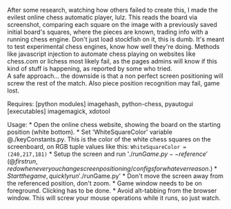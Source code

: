 After some research, watching how others failed to create this, I made the evilest online chess automatic 
player, lulz. This reads the board via screenshot, comparing each square on the image with a previously saved initial board's squares, where the pieces are known, trading info with a running chess engine.
Don't just load stockfish on it, this is dumb. It's meant to test experimental chess engines, know how well they're doing.
       Methods like javascript injection to automate chess playing on websites like chess.com or lichess most likely fail, as the pages admins will know if this kind of stuff is happening, as reported by some who tried.<br>
       A safe approach... the downside is that a non perfect screen positioning will screw the rest of the match. Also piece position recognition may fail, game lost.
       


       
Requires: [python modules] imagehash, python-chess, pyautogui<br>
	  [executables] imagemagick, xdotool

Usage:
	* Open the online chess website, showing the board on the starting position (white bottom).
	* Set 'WhiteSquareColor' variable @./keyConstants.py. This is the color of the white chess squares on the screenboard, on RGB tuple values like this:
        `WhiteSquareColor = (240,217,181)`
        * Setup the screen and run '$./runGame.py --reference' (@ first run, redo whenever you change screen positioning/configs for whatever reason.)
        * Start the game, quickly run '$./runGame.py'
        * Don't move the screen away from the referenced position, don't zoom.
        * Game window needs to be on foreground. Clicking has to be done.
        * Avoid alt-tabbing from the browser window. This will screw your mouse operations while it runs, so just watch. 